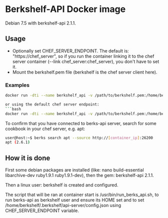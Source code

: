 # Berkshelf-API Docker image

Debian 7.5 with berkshelf-api 2.1.1. 

## Usage

* Optionally set CHEF_SERVER_ENDPOINT. The default is: "https://chef_server", so if you run the container linking it to the chef server container (--link chef_server:chef_server), you don't have to set it. 
* Mount the berkshelf.pem file (berkshelf is the chef server client here). 

### Examples
```bash
docker run -dti --name berkshelf_api -v /path/to/berkshelf.pem:/home/berkshelf/.chef/berkshelf.pem -e CHEF_SERVER_ENDPOINT=https://10.0.0.18:443 -p 26200:26200  berkshelf_api:0.0.2```

or using the default chef server endpoint:
```bash
docker run -dti --name berkshelf_api -v /path/to/berkshelf.pem:/home/berkshelf/.chef/berkshelf.pem -p 26200:26200 --link chef_server:chef_server berkshelf_api
```

To confirm that you have connected to berks-api server, search for some cookbook in your chef server, e.g. apt:
```bash
user@host:~$ berks search apt --source http://[container_ip]:26200
apt (2.6.1)
```

## How it is done

First some debian packages are installed (like: nano build-essential libarchive-dev ruby1.9.1 ruby1.9.1-dev), then the gem: berkshelf-api 2.1.1.

Then a linux user: berkshelf is created and configured. 

The script that will be ran at container start is /usr/bin/run_berks_api.sh, to run berks-api as berkshelf user and ensure its HOME set and to set /home/berkshelf/.berkshelf/api-server/config.json using CHEF_SERVER_ENDPOINT variable. 